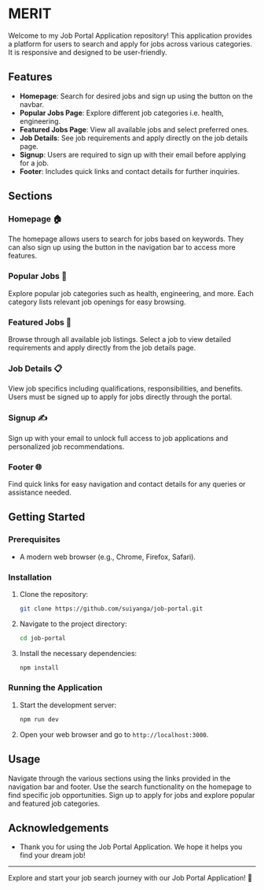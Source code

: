 # MERIT

Welcome to my Job Portal Application repository! This application provides a platform for users to search and apply for jobs across various categories. It is responsive and designed to be user-friendly.

## Features

- **Homepage**: Search for desired jobs and sign up using the button on the navbar.
- **Popular Jobs Page**: Explore different job categories i.e. health, engineering.
- **Featured Jobs Page**: View all available jobs and select preferred ones.
- **Job Details**: See job requirements and apply directly on the job details page.
- **Signup**: Users are required to sign up with their email before applying for a job.
- **Footer**: Includes quick links and contact details for further inquiries.

## Sections

### Homepage 🏠
The homepage allows users to search for jobs based on keywords. They can also sign up using the button in the navigation bar to access more features.

### Popular Jobs 🌟
Explore popular job categories such as health, engineering, and more. Each category lists relevant job openings for easy browsing.

### Featured Jobs 📢
Browse through all available job listings. Select a job to view detailed requirements and apply directly from the job details page.

### Job Details 📋
View job specifics including qualifications, responsibilities, and benefits. Users must be signed up to apply for jobs directly through the portal.

### Signup ✍️
Sign up with your email to unlock full access to job applications and personalized job recommendations.

### Footer 🌐
Find quick links for easy navigation and contact details for any queries or assistance needed.

## Getting Started

### Prerequisites

- A modern web browser (e.g., Chrome, Firefox, Safari).

### Installation

1. Clone the repository:
    ```bash
    git clone https://github.com/suiyanga/job-portal.git
    ```
2. Navigate to the project directory:
    ```bash
    cd job-portal
    ```
3. Install the necessary dependencies:
    ```bash
    npm install
    ```

### Running the Application

1. Start the development server:
    ```bash
    npm run dev
    ```
2. Open your web browser and go to `http://localhost:3000`.

## Usage

Navigate through the various sections using the links provided in the navigation bar and footer. Use the search functionality on the homepage to find specific job opportunities. Sign up to apply for jobs and explore popular and featured job categories.

## Acknowledgements

- Thank you for using the Job Portal Application. We hope it helps you find your dream job!

---

Explore and start your job search journey with our Job Portal Application! 🚀
